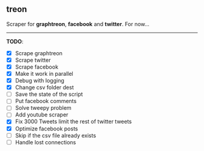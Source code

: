 ## treon
Scraper for **graphtreon**, **facebook** and **twitter**. 
For now...

---

**TODO**:
- [X] Scrape graphtreon
- [X] Scrape twitter
- [X] Scrape facebook
- [X] Make it work in parallel
- [X] Debug with logging
- [X] Change csv folder dest
- [ ] Save the state of the script
- [ ] Put facebook comments
- [ ] Solve tweepy problem
- [ ] Add youtube scraper
- [X] Fix 3000 Tweets limit the rest of twitter tweets
- [X] Optimize facebook posts
- [ ] Skip if the csv file already exists
- [ ] Handle lost connections
